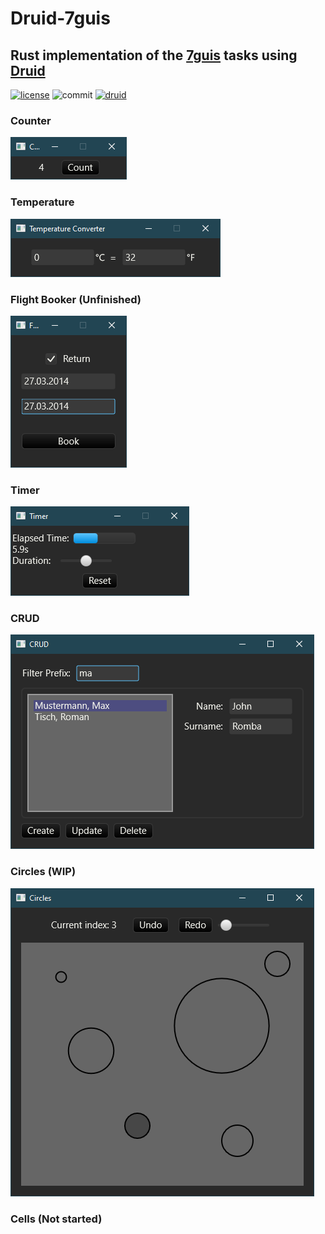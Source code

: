# Druid-7guis

## Rust implementation of the [7guis](https://eugenkiss.github.io/7guis/) tasks using [Druid](https://linebender.org/druid/)


[![license](https://img.shields.io/github/license/MrGibus/Druid-7guis)](https://github.com/MrGibus/Druid-7guis/blob/master/LICENSE)
![commit](https://img.shields.io/github/last-commit/MrGibus/Druid-7guis)
[![druid](https://img.shields.io/badge/Druid%20Version-v0.6.0-orange)](https://crates.io/crates/druid)  

### Counter  

![counter](images/Counter.PNG)

### Temperature  

![temperature](images/Temperature.PNG)

### Flight Booker (Unfinished)  

![Flights](images/Flights.PNG)

### Timer  

![Timer](images/Timer.PNG)

### CRUD  

![CRUD](images/CRUD.PNG)

### Circles (WIP)  

![Circles](images/Circles.PNG)

### Cells (Not started)  
